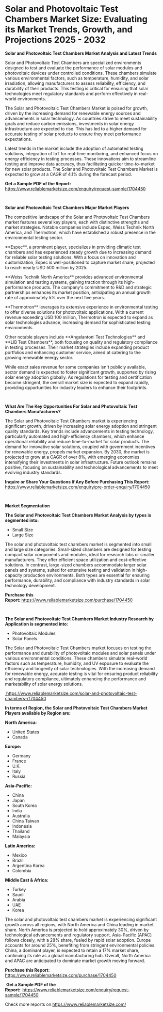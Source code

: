 <p><h1>Solar and Photovoltaic Test Chambers Market Size: Evaluating its Market Trends, Growth, and Projections 2025 - 2032</h1></p><p><strong>Solar and Photovoltaic Test Chambers Market Analysis and Latest Trends</strong></p>
<p><p>Solar and Photovoltaic Test Chambers are specialized environments designed to test and evaluate the performance of solar modules and photovoltaic devices under controlled conditions. These chambers simulate various environmental factors, such as temperature, humidity, and solar irradiation, allowing manufacturers to assess reliability, efficiency, and durability of their products. This testing is critical for ensuring that solar technologies meet regulatory standards and perform effectively in real-world environments.</p><p>The Solar and Photovoltaic Test Chambers Market is poised for growth, driven by the increasing demand for renewable energy sources and advancements in solar technology. As countries strive to meet sustainability goals and reduce carbon emissions, investments in solar energy infrastructure are expected to rise. This has led to a higher demand for accurate testing of solar products to ensure they meet performance expectations.</p><p>Latest trends in the market include the adoption of automated testing solutions, integration of IoT for real-time monitoring, and enhanced focus on energy efficiency in testing processes. These innovations aim to streamline testing and improve data accuracy, thus facilitating quicker time-to-market for new solar products. The Solar and Photovoltaic Test Chambers Market is expected to grow at a CAGR of 4.1% during the forecast period.</p></p>
<p><strong>Get a Sample PDF of the Report:&nbsp;</strong> <a href="https://www.reliablemarketsize.com/enquiry/request-sample/1704450?utm_campaign=1996&utm_medium=2&utm_source=Github&utm_content=ia&utm_term=09012025&utm_id=solar-and-photovoltaic-test-chambers">https://www.reliablemarketsize.com/enquiry/request-sample/1704450</a></p>
<p>&nbsp;</p>
<p><strong>Solar and Photovoltaic Test Chambers Major Market Players</strong></p>
<p><p>The competitive landscape of the Solar and Photovoltaic Test Chambers market features several key players, each with distinctive strengths and market strategies. Notable companies include Espec, Weiss Technik North America, and Thermotron, which have established a robust presence in the environmental testing sector.</p><p>**Espec**, a prominent player, specializes in providing climatic test chambers and has experienced steady growth due to increasing demand for reliable solar testing solutions. With a focus on innovation and customization, Espec is well-positioned to capture market share, projected to reach nearly USD 500 million by 2025.</p><p>**Weiss Technik North America** provides advanced environmental simulation and testing systems, gaining traction through its high-performance products. The company's commitment to R&D and strategic partnerships enhances its market position, anticipating an annual growth rate of approximately 5% over the next five years.</p><p>**Thermotron** leverages its extensive experience in environmental testing to offer diverse solutions for photovoltaic applications. With a current revenue exceeding USD 100 million, Thermotron is expected to expand as solar technologies advance, increasing demand for sophisticated testing environments.</p><p>Other notable players include **Angelantoni Test Technologies** and **LIB Test Chambers**, both focusing on quality and regulatory compliance in testing processes. Their market strategies include expanding product portfolios and enhancing customer service, aimed at catering to the growing renewable energy sector.</p><p>While exact sales revenue for some companies isn't publicly available, sector demand is expected to foster significant growth, supported by rising solar energy adoption globally. As regulations for testing and certification become stringent, the overall market size is expected to expand rapidly, providing opportunities for industry leaders to enhance their footprints.</p></p>
<p>&nbsp;</p>
<p><strong>What Are The Key Opportunities For Solar and Photovoltaic Test Chambers Manufacturers?</strong></p>
<p><p>The Solar and Photovoltaic Test Chambers market is experiencing significant growth, driven by increasing solar energy adoption and stringent quality standards. Key trends include advancements in testing technology, particularly automated and high-efficiency chambers, which enhance operational reliability and reduce time-to-market for solar products. The demand for innovative solar solutions, coupled with government incentives for renewable energy, propels market expansion. By 2030, the market is projected to grow at a CAGR of over 8%, with emerging economies intensifying their investments in solar infrastructure. Future outlook remains positive, focusing on sustainability and technological advancements to meet evolving industry standards.</p></p>
<p><strong>Inquire or Share Your Questions If Any Before Purchasing This Report:</strong> <a href="https://www.reliablemarketsize.com/enquiry/pre-order-enquiry/1704450?utm_campaign=1996&utm_medium=2&utm_source=Github&utm_content=ia&utm_term=09012025&utm_id=solar-and-photovoltaic-test-chambers">https://www.reliablemarketsize.com/enquiry/pre-order-enquiry/1704450</a></p>
<p>&nbsp;</p>
<p><strong>Market Segmentation</strong></p>
<p><strong>The Solar and Photovoltaic Test Chambers Market Analysis by types is segmented into:</strong></p>
<p><ul><li>Small Size</li><li>Large Size</li></ul></p>
<p><p>The solar and photovoltaic test chambers market is segmented into small and large size categories. Small-sized chambers are designed for testing compact solar components and modules, ideal for research labs or smaller manufacturers. They offer efficient space utilization and cost-effective solutions. In contrast, large-sized chambers accommodate larger solar panels and systems, suited for extensive testing and validation in high-capacity production environments. Both types are essential for ensuring performance, durability, and compliance with industry standards in solar technology development.</p></p>
<p><strong>Purchase this Report:&nbsp;</strong><a href="https://www.reliablemarketsize.com/purchase/1704450?utm_campaign=1996&utm_medium=2&utm_source=Github&utm_content=ia&utm_term=09012025&utm_id=solar-and-photovoltaic-test-chambers">https://www.reliablemarketsize.com/purchase/1704450</a></p>
<p>&nbsp;</p>
<p><strong>The Solar and Photovoltaic Test Chambers Market Industry Research by Application is segmented into:</strong></p>
<p><ul><li>Photovoltaic Modules</li><li>Solar Panels</li></ul></p>
<p><p>The Solar and Photovoltaic Test Chambers market focuses on testing the performance and durability of photovoltaic modules and solar panels under various environmental conditions. These chambers simulate real-world factors such as temperature, humidity, and UV exposure to evaluate the efficiency and longevity of solar technologies. With the increasing demand for renewable energy, accurate testing is vital for ensuring product reliability and regulatory compliance, ultimately enhancing the performance and marketability of solar energy solutions.</p></p>
<p><a href="https://www.reliablemarketsize.com/solar-and-photovoltaic-test-chambers-r1704450?utm_campaign=1996&utm_medium=2&utm_source=Github&utm_content=ia&utm_term=09012025&utm_id=solar-and-photovoltaic-test-chambers">&nbsp;https://www.reliablemarketsize.com/solar-and-photovoltaic-test-chambers-r1704450</a></p>
<p><strong>In terms of Region, the Solar and Photovoltaic Test Chambers Market Players available by Region are:</strong></p>
<p>
    <p> <strong> North America: </strong>
        <ul>
            <li>United States</li>
            <li>Canada</li>
        </ul>
        </p> 
    <p> <strong> Europe: </strong>
        <ul>
            <li>Germany</li>
            <li>France</li>
            <li>U.K.</li>
            <li>Italy</li>
            <li>Russia</li>
        </ul>
        </p> 
    <p> <strong> Asia-Pacific: </strong>
        <ul>
            <li>China</li>
            <li>Japan</li>
            <li>South Korea</li>
            <li>India</li>
            <li>Australia</li>
            <li>China Taiwan</li>
            <li>Indonesia</li>
            <li>Thailand</li>
            <li>Malaysia</li>
        </ul>
        </p> 
    <p> <strong> Latin America: </strong>
        <ul>
            <li>Mexico</li>
            <li>Brazil</li>
            <li>Argentina Korea</li>
            <li>Colombia</li>
        </ul>
        </p> 
    <p> <strong> Middle East & Africa: </strong>
        <ul>
            <li>Turkey</li>
            <li>Saudi</li>
            <li>Arabia</li>
            <li>UAE</li>
            <li>Korea</li>
        </ul>
    </p>
    </p>
<p><p>The solar and photovoltaic test chambers market is experiencing significant growth across all regions, with North America and China leading in market share. North America is projected to hold approximately 30%, driven by technological advancements and regulatory support. Asia-Pacific (APAC) follows closely, with a 28% share, fueled by rapid solar adoption. Europe accounts for around 25%, benefiting from stringent environmental policies. China, a dominant player, is expected to retain a 17% market share, continuing its role as a global manufacturing hub. Overall, North America and APAC are anticipated to dominate market growth moving forward.</p></p>
<p><strong>Purchase this Report: </strong><a href="https://www.reliablemarketsize.com/purchase/1704450?utm_campaign=1996&utm_medium=2&utm_source=Github&utm_content=ia&utm_term=09012025&utm_id=solar-and-photovoltaic-test-chambers">https://www.reliablemarketsize.com/purchase/1704450</a></p>
<p>&nbsp;<strong>Get a Sample PDF of the Report:&nbsp;&nbsp;</strong><a href="https://www.reliablemarketsize.com/enquiry/request-sample/1704450?utm_campaign=1996&utm_medium=2&utm_source=Github&utm_content=ia&utm_term=09012025&utm_id=solar-and-photovoltaic-test-chambers">https://www.reliablemarketsize.com/enquiry/request-sample/1704450</a></p>
<p><strong></strong></p>
<p>Check more reports on <a href="https://www.reliablemarketsize.com/?utm_campaign=1996&utm_medium=2&utm_source=Github&utm_content=ia&utm_term=09012025&utm_id=solar-and-photovoltaic-test-chambers">https://www.reliablemarketsize.com/</a></p>